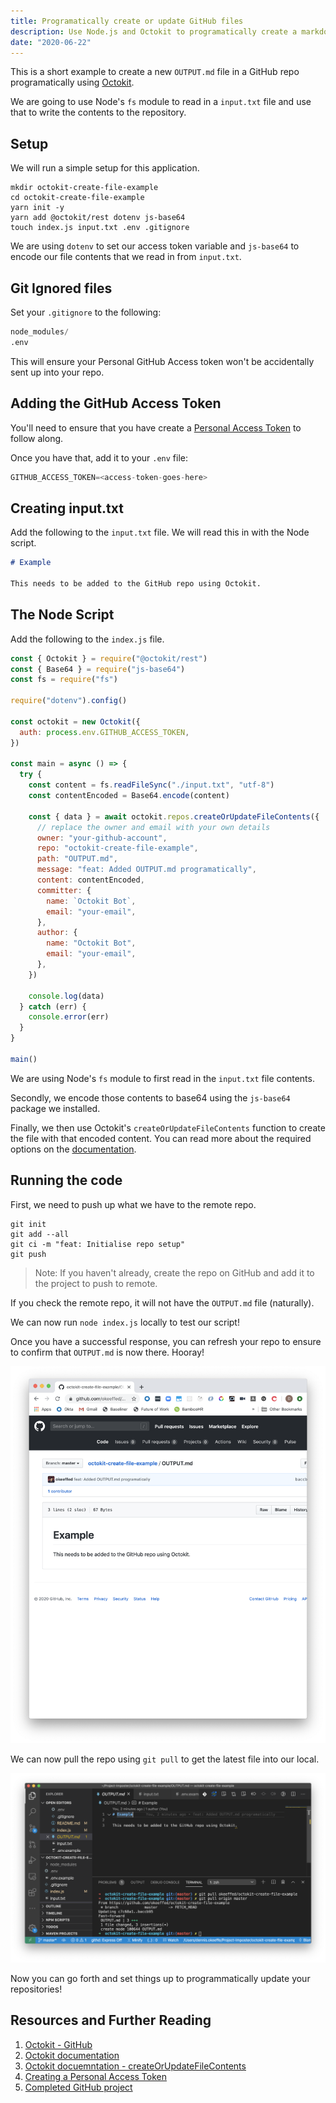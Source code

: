 ```yaml
---
title: Programatically create or update GitHub files
description: Use Node.js and Octokit to programatically create a markdown file in a GitHub repo
date: "2020-06-22"
---
```


This is a short example to create a new `OUTPUT.md` file in a GitHub repo programatically using [Octokit](https://github.com/octokit/rest.js/).

We are going to use Node's `fs` module to read in a `input.txt` file and use that to write the contents to the repository.

<Ad />

## Setup

We will run a simple setup for this application.

```shell
mkdir octokit-create-file-example
cd octokit-create-file-example
yarn init -y
yarn add @octokit/rest dotenv js-base64
touch index.js input.txt .env .gitignore
```

We are using `dotenv` to set our access token variable and `js-base64` to encode our file contents that we read in from `input.txt`.

<Ad />

## Git Ignored files

Set your `.gitignore` to the following:

```s
node_modules/
.env
```

This will ensure your Personal GitHub Access token won't be accidentally sent up into your repo.

<Ad />

## Adding the GitHub Access Token

You'll need to ensure that you have create a [Personal Access Token](https://help.github.com/en/github/authenticating-to-github/creating-a-personal-access-token-for-the-command-line) to follow along.

Once you have that, add it to your `.env` file:

```s
GITHUB_ACCESS_TOKEN=<access-token-goes-here>
```

<Ad />

## Creating input.txt

Add the following to the `input.txt` file. We will read this in with the Node script.

```markdown
# Example

This needs to be added to the GitHub repo using Octokit.
```

<Ad />

## The Node Script

Add the following to the `index.js` file.

```javascript
const { Octokit } = require("@octokit/rest")
const { Base64 } = require("js-base64")
const fs = require("fs")

require("dotenv").config()

const octokit = new Octokit({
  auth: process.env.GITHUB_ACCESS_TOKEN,
})

const main = async () => {
  try {
    const content = fs.readFileSync("./input.txt", "utf-8")
    const contentEncoded = Base64.encode(content)

    const { data } = await octokit.repos.createOrUpdateFileContents({
      // replace the owner and email with your own details
      owner: "your-github-account",
      repo: "octokit-create-file-example",
      path: "OUTPUT.md",
      message: "feat: Added OUTPUT.md programatically",
      content: contentEncoded,
      committer: {
        name: `Octokit Bot`,
        email: "your-email",
      },
      author: {
        name: "Octokit Bot",
        email: "your-email",
      },
    })

    console.log(data)
  } catch (err) {
    console.error(err)
  }
}

main()
```

We are using Node's `fs` module to first read in the `input.txt` file contents.

Secondly, we encode those contents to base64 using the `js-base64` package we installed.

Finally, we then use Octokit's `createOrUpdateFileContents` function to create the file with that encoded content. You can read more about the required options on the [documentation](https://octokit.github.io/rest.js/v18#repos-create-or-update-file-contents).

<Ad />

## Running the code

First, we need to push up what we have to the remote repo.

```shell
git init
git add --all
git ci -m "feat: Initialise repo setup"
git push
```

> Note: If you haven't already, create the repo on GitHub and add it to the project to push to remote.

If you check the remote repo, it will not have the `OUTPUT.md` file (naturally).

We can now run `node index.js` locally to test our script!

Once you have a successful response, you can refresh your repo to ensure to confirm that `OUTPUT.md` is now there. Hooray!

![File on GitHub](../assets/2020-06-22-remote-file.png)

We can now pull the repo using `git pull` to get the latest file into our local.

![Local file after git pull](../assets/2020-06-22-local-file-post-pull.png)

Now you can go forth and set things up to programmatically update your repositories!

<Ad />

## Resources and Further Reading

1. [Octokit - GitHub](https://github.com/octokit/rest.js/)
2. [Octokit documentation](https://octokit.github.io/rest.js/)
3. [Octokit docuemntation - createOrUpdateFileContents](https://octokit.github.io/rest.js/v18#repos-create-or-update-file-contents)
4. [Creating a Personal Access Token](https://help.github.com/en/github/authenticating-to-github/creating-a-personal-access-token-for-the-command-line)
5. [Completed GitHub project](https://github.com/okeeffed/octokit-create-file-example)
